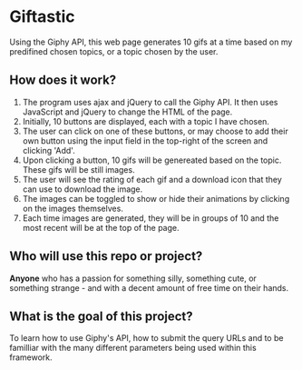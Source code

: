 # Giftastic
Using the Giphy API, this web page generates 10 gifs at a time based on my predifined chosen topics, or a topic chosen by the user. 

 ## How does it work?
1. The program uses ajax and jQuery to call the Giphy API. It then uses JavaScript and jQuery to change the HTML of the page.
2. Initially, 10 buttons are displayed, each with a topic I have chosen. 
3. The user can click on one of these buttons, or may choose to add their own button using the input field in the top-right of the screen and clicking 'Add'. 
4. Upon clicking a button, 10 gifs will be genereated based on the topic. These gifs will be still images.
5. The user will see the rating of each gif and a download icon that they can use to download the image. 
6. The images can be toggled to show or hide their animations by clicking on the images themselves.
7. Each time images are generated, they will be in groups of 10 and the most recent will be at the top of the page. 

 ## Who will use this repo or project?
**Anyone** who has a passion for something silly, something cute, or something strange - and with a decent amount of free time on their hands.

 ## What is the goal of this project?
To learn how to use Giphy's API, how to submit the query URLs and to be familliar with the many different parameters being used within this framework.
